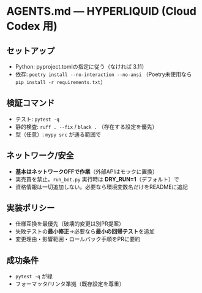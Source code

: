 # AGENTS.md — HYPERLIQUID (Cloud Codex 用)

## セットアップ
- Python: pyproject.tomlの指定に従う（なければ 3.11）
- 依存: `poetry install --no-interaction --no-ansi`
  （Poetry未使用なら `pip install -r requirements.txt`）

## 検証コマンド
- テスト: `pytest -q`
- 静的検査: `ruff . --fix` / `black .` （存在する設定を優先）
- 型（任意）: `mypy src` が通る範囲で

## ネットワーク/安全
- **基本はネットワークOFFで作業**（外部APIはモックに置換）
- 実売買を禁止。`run_bot.py` 実行時は **DRY_RUN=1**（デフォルト）で
- 資格情報は一切追加しない。必要なら環境変数名だけをREADMEに追記

## 実装ポリシー
- 仕様互換を最優先（破壊的変更は別PR提案）
- 失敗テストの**最小修正**→必要なら**最小の回帰テスト**を追加
- 変更理由・影響範囲・ロールバック手順をPRに要約

## 成功条件
- `pytest -q` が緑
- フォーマッタ/リンタ準拠（既存設定を尊重）
